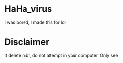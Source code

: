 # HaHa_virus
I was bored, I made this for lol

# Disclaimer
It delete mbr, do not attempt in your computer!
Only see
